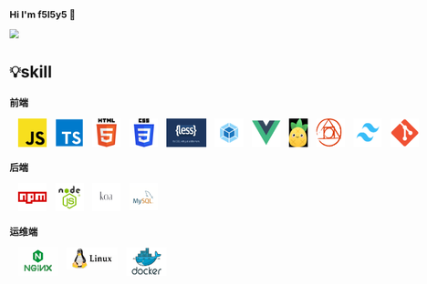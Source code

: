 ### Hi I'm f5l5y5 👋

<!--
**f5l5y5/f5l5y5** is a ✨ _special_ ✨ repository because its `README.md` (this file) appears on your GitHub profile.

Here are some ideas to get you started:

- 🔭 I’m currently working on ...
- 🌱 I’m currently learning ...
- 👯 I’m looking to collaborate on ...
- 🤔 I’m looking for help with ...
- 💬 Ask me about ...
- 📫 How to reach me: ...
- 😄 Pronouns: ...
- ⚡ Fun fact: ...
-->
![](https://github-readme-stats.vercel.app/api?username=f5l5y5&show_icons=true?theme=radical)
<!--
https://metrics.lecoq.io/
https://gist.github.com/rxaviers/7360908
https://shields.io/
-->

# 💡skill

### 前端

<div style='display:flex'>
<img width='50' height='50' title='javaScript' style='margin-left:15px;' src='skill/js.png' />
<img width='50' height='50' title='typeScript' style='margin-left:15px;' src='skill/ts.png' />
<img width='50' height='50' title='html5' style='margin-left:15px;' src='skill/h5.png' />
<img width='50' height='50' title='css3' style='margin-left:15px;' src='skill/css3.png' />
<img width='70' height='50' title='less' style='margin-left:15px;' src='skill/less.png' />
<img width='50' height='50' title='webpack' style='margin-left:15px;' src='skill/webpack.png' />
<!-- <img width='50' height='50' title='rollup' style='margin-left:15px;' src='skill/rollup.png' /> -->
<!-- <img width='50' height='50' title='vite' style='margin-left:15px;' src='skill/vite.png' /> -->
<img width='50' height='50' title='vue' style='margin-left:15px;' src='skill/vue.png' />
<!-- <img width='50' height='50' title='vue' style='margin-left:15px;' src='skill/uni.png' /> -->
<img width='40' height='50' title='pinia' style='margin-left:15px;' src='skill/pinia.png' />
<img width='50' height='50' title='postCss' style='margin-left:15px;' src='skill/postCss.png' />
<!-- <img width='50' height='50' title='electron' style='margin-left:15px;' src='skill/electron.png' /> -->
<img width='50' height='50' title='tailwind' style='margin-left:15px;' src='skill/tailwind.png' />
<img width='50' height='50' title='git' style='margin-left:15px;' src='skill/git.png' />
</div>

### 后端

<div style='display:flex'>
<img width='50' height='50' title='npm' style='margin-left:15px;' src='skill/npm.png' />
<img width='50' height='50' title='nodejs' style='margin-left:15px;' src='skill/nodejs.png' />
<img width='50' height='50' title='koa' style='margin-left:15px;' src='skill/koa.png' />
<!-- <img width='50' height='50' title='express' style='margin-left:15px;' src='skill/express.png' /> -->
<!-- <img width='70' height='50' title='nest' style='margin-left:15px;' src='skill/nest.jpg' /> -->
<img width='50' height='50' title='mysql' style='margin-left:15px;' src='skill/mysql.png' />
<!-- <img width='100' height='50' title='typeOrm' style='margin-left:15px;' src='skill/typeOrm.png' /> -->
<!-- <img width='80' height='50' title='python' style='margin-left:15px;' src='skill/python.png' /> -->
<!-- <img width='80' height='50' title='java' style='margin-left:15px;' src='skill/java.png' /> -->
</div>

### 运维端
<div style='display:flex'>
<img width='70' height='50' title='nginx' style='margin-left:15px;' src='skill/nginx.png' />
<img width='90' height='40' title='linux' style='margin-left:15px;' src='skill/linux.png' />
<img width='70' height='50' title='docker' style='margin-left:15px;' src='skill/docker.png' />
</div>


